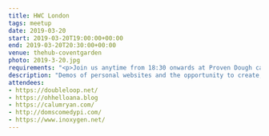 ```yaml
---
title: HWC London
tags: meetup
date: 2019-03-20
start: 2019-03-20T19:00:00+00:00
end: 2019-03-20T20:30:00+00:00
venue: thehub-coventgarden
photo: 2019-3-20.jpg
requirements: "<p>Join us anytime from 18:30 onwards at Proven Dough cafe below Hub by Premier Inn hotel in Covent Garden. The main event starts at 19:00. No need to check-in at the venue, just look out for <a href='http://ohhelloana.blog'>Ana</a>, <a href='https://calumryan.com'>Calum</a> or <a href='https://doubleloop.net'>Neil</a>, the organisers, usually sitting towards the back of the cafe.</p><p>There are a few different ways you can register for Homebrew Website Club London:</p>"
description: "Demos of personal websites and the opportunity to create, update or experiment on your personal website"
attendees:
- https://doubleloop.net/
- https://ohhelloana.blog
- https://calumryan.com/
- http://domscomedypi.com/
- https://www.inoxygen.net/
---
```

